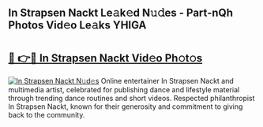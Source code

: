 ## In Strapsen Nackt Le𝚊k𝚎d N𝚞𝚍es - Part-nQh Photos Vid𝚎o Le𝚊ks YHIGA

# <h2><a href="http://fbaawew.evod.top/?m=In+Strapsen+Nackt">🔗 👉🔴 In Strapsen Nackt Vid𝚎o Ph𝚘t𝚘s</a></h2>

[![In Strapsen Nackt N𝚞d𝚎s](https://i.imgur.com/8V9OHl7.gif)](http://fbaawew.evod.top/?m=In+Strapsen+Nackt)
Online entertainer In Strapsen Nackt and multimedia artist, celebrated for publishing dance and lifestyle material through trending dance routines and short videos. Respected philanthropist In Strapsen Nackt, known for their generosity and commitment to giving back to the community. 
